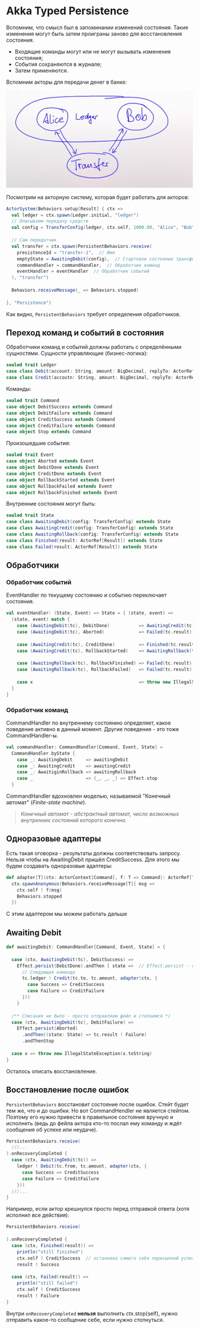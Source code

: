 # Akka Typed Persistence 

Вспомним, что смысл был в запоминании изменений состояния. Такие изменения могут быть затем проиграны заново для восстановления состояния.

- Входящие команды могут или не могут вызывать изменения состояния;
- События сохраняются в журнале;
- Затем применяются.

Вспомним акторы для передачи денег в банке:

![](img/bank.png)




Посмотрим на акторную систему, которая будет работать для акторов:

```scala
ActorSystem(Behaviors.setup[Result] { ctx =>
  val ledger = ctx.spawn(Ledger.initial, "ledger")
  // Описываем передачу средств
  val config = TransferConfig(ledger, ctx.self, 1000.00, "Alice", "Bob")

  // Сам передатчик
  val transfer = ctx.spawn(PersistentBehaviors.receive(
    presistenceId = "transfer-1",  // Имя
    emptyState = AwaitingDebit(config),  // Стартовое состояние трансфера
    commandHandler = commandHandler,  // Обработчик команд
    eventHandler = eventHandler  // Обработчик событий
  ), "transfer")

  Behaviors.receiveMessage(_ => Behaviors.stopped)

}, "Persistence")

```

Как видно, `PersistentBehaviors` требует определения обработчиков.


## Переход команд и событий в состояния

Обработчики команд и событий должны работать с определёнными сущностями. Сущности управляющие (бизнес-логика):

```scala
sealed trait Ledger
case class Debit(account: String, amount: BigDecimal, replyTo: ActorRef[Result]) extends Ledger
case class Credit(accoutn: String, amount: BigDecimal, replyTo: ActorRef[Result]) extends Ledger
```

Команды:

```scala
sealed trait Command
case object DebitSuccess extends Command
case object DebitFailure extends Command
case object CreditSuccess extends Command
case object CreditFailure extends Command
case object Stop extends Command
```

Произошедшие события:

```scala
sealed trait Event
case object Aborted extends Event
case object DebitDone extends Event
case object CreditDone extends Event
case object RollbackStarted extends Event
case object RollbackFailed extends Event
case object RollbackFinished extends Event
```

Внутренние состояния могут быть:

```scala
sealed trait State
case class AwaitingDebit(config: TransferConfig) extends State
case class AwaitingCredit(config: TransferConfig) extends State
case class AwaitingRollback(config: TransferConfig) extends State
case class Finished(result: ActorRef[Result]) extends State
case class Failed(result: ActorRef[Result]) extends State
```

## Обработчики

### Обработчик событий

EventHandler по текущему состоянию и событию переключает состояния.


```scala
val eventHandler: (State, Event) => State = { (state, event) => 
  (state, event) match {
    case (AwaitingDebit(tc), DebitDone)           => AwaitingCredit(tc)
    case (AwaitingDebit(tc), Aborted)             => Failed(tc.result)

    case (AwaitingCredit(tc), CreditDone)         => Finished(tc.result)
    case (AwaitingCredit(tc), RollbackStarted)    => AwaitingRollback(tc)

    case (AwaitingRollback(tc), RollbackFinished) => Failed(tc.result)
    case (AwaitingRollback(tc), RollbackFailed)   => Failed(tc.result)

    case x                                        => throw new IllegalStateException(x.toString)
  }
}
```

### Обработчик команд

CommandHandler по внутреннему состоянию определяет, какое поведение активно в данный момент. Другие поведения - это тоже CommandHandler-ы.

```scala
val commandHandler: CommandHandler[Command, Event, State] = 
  CommandHandler.byState {
    case _: AwaitingDebit     => awaitingDebit
    case _: AwaitingCredit    => awaitingCredit
    case _: AwaitiginRollback => awaitingRollback
    case _                    => (_, _, _) => Effect.stop
  }
```

CommandHandler вдохновлен моделью, называемой "Конечный автомат" (*Finite-state machine*).

> *Конечный автомат - абстрактный автомат, число возможных внутренних состояний которого конечно.*


## Одноразовые адаптеры

Есть такая оговорка - результаты должны соответствовать запросу. Нельзя чтобы на AwaitingDebit пришёл CreditSuccess. Для этого мы будем создавать одноразовые адаптеры:

```scala
def adapter[T](ctx: ActorContext[Command], f: T => Command): ActorRef[T] = 
  ctx.spawnAnonymous(Behaviors.receiveMessage[T]{ msg =>
    ctx.self ! f(msg)
    Behaviors.stopped
  })
```

С этим адаптером мы можем работать дальше

## Awaiting Debit

```scala
def awaitingDebit: CommandHandler[Command, Event, State] = {
  
  case (ctx, AwaitingDebit(tc), DebitSuccess) => 
    Effect.persist(DebitDone).andThen { state =>  // Effect.persist - сохранить в персистивное хранилище
      // Следующая команда
      tc.ledger ! Credit(tc.to, tc.amount, adapter(ctx, {
        case Success => CreditSuccess
        case Failure => CreditFailure
      }))
    }

  /** Списания не было - просто отправляем фейл и стопаемся */
  case (ctx, AwaitingDebit(tc), DebitFailure) => 
    Effect.persist(Aborted)
      .andThen((state: State) => tc.result ! Failure)
      .andThenStop

  case x => throw new IllegalStateException(x.toString)
}
```


Осталось описать восстановление.

## Восстановление после ошибок

`PersistentBehaviors` восстановит состояние после ошибок. Стейт будет тем же, что и до ошибки. Но вот CommandHendler не является стейтом. Поэтому его нужно привести в правильное состояние вручную и исполнить (ведь до фейла актора кто-то послал ему команду и ждёт сообщения об успехе или неудаче).

```scala
PersistentBehaviors.receive(
  ///...
).onRecoveryCompleted {
  case (ctx, AwaitingDebit(tc)) =>
    ledger ! Debit(tc.from, tc.amount, adapter(ctx, {
      case Success => CreditSuccess
      case Failure => CreditFailure
    }))
  ///...
}
```

Например, если актор крешнулся просто перед отправкой ответа (хотя исполнил все действия):

```scala
PersistentBehaviors.receive(

).onRecoveryCompleted {
  case (ctx, Finished(result)) =>
    println("still finished")
    ctx.self ! CreditSuccess  // остановка самого себя пересылкой успеха
    result ! Success
  
  case (ctx, Failed(result)) =>
    println("still failed")
    ctx.self ! CreditSuccess 
    result ! Failure
}
```

Внутри `onRecoveryCompleted` **нельзя** выполнить ctx.stop(self), нужно отправить какое-то сообщение себе, если нужно стопнуться.

